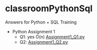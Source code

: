 # classroomPythonSql
Answers for Python + SQL Training
* Python Assignment 1
  * Q1: 
yes O(n) [Assignment1_Q1.py](Assignment1_Q1.py)
  * Q2: [Assignment1_Q2.py](Assignment1_Q2.py)
